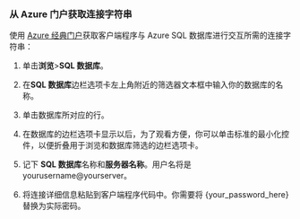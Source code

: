 <!--
../includes/sql-database-include-connection-string-20-portalshots.md

Latest Freshness check:  2015-09-02 , GeneMi.

## Connection string
-->


### 从 Azure 门户获取连接字符串


使用 [Azure 经典门户](http://manage.windowsazure.cn)获取客户端程序与 Azure SQL 数据库进行交互所需的连接字符串：


1. 单击**浏览**>**SQL 数据库**。



2. 在**SQL 数据库**边栏选项卡左上角附近的筛选器文本框中输入你的数据库的名称。

  

3. 单击数据库所对应的行。

4. 在数据库的边栏选项卡显示以后，为了观看方便，你可以单击标准的最小化控件，以便折叠用于浏览和数据库筛选的边栏选项卡。

5. 记下 **SQL 数据库**名称和**服务器名称**。用户名将是 yourusername@yourserver。



7.  将连接详细信息粘贴到客户端程序代码中。你需要将 {your\_password\_here} 替换为实际密码。


<!--
Could not find a good link for PHP

For more information, see:<br/>[Connection Strings and Configuration Files](https://msdn.microsoft.com/zh-cn/library/ms378428.aspx).
-->


<!-- Image references. -->

[1-select-sql]: ./media/sql-database-include-connection-string-20-portalshots/connection-string-select-sql.png

[2-select-database]: ./media/sql-database-include-connection-string-20-portalshots/connection-string-select-database.PNG

[3-get-connection-details]: ./media/sql-database-include-connection-string-20-portalshots/connection-string-details.PNG


<!--
These three includes/ files are a sequenced set, but you can pick and choose:

../includes/sql-database-include-connection-string-20-portalshots.md
../includes/sql-database-include-connection-string-30-compare.md
../includes/sql-database-include-connection-string-40-config.md
-->

<!---HONumber=Mooncake_0104_2016-->
